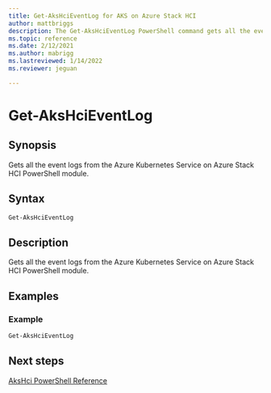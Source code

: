 ```yaml
---
title: Get-AksHciEventLog for AKS on Azure Stack HCI
author: mattbriggs
description: The Get-AksHciEventLog PowerShell command gets all the event logs from the AKS on Azure Stack HCI PowerShell module.
ms.topic: reference
ms.date: 2/12/2021
ms.author: mabrigg 
ms.lastreviewed: 1/14/2022
ms.reviewer: jeguan

---
```


# Get-AksHciEventLog

## Synopsis
Gets all the event logs from the Azure Kubernetes Service on Azure Stack HCI PowerShell module.

## Syntax

```powershell
Get-AksHciEventLog
```

## Description
Gets all the event logs from the Azure Kubernetes Service on Azure Stack HCI PowerShell module.

## Examples

### Example
```powershell
Get-AksHciEventLog
```
## Next steps

[AksHci PowerShell Reference](index.md)